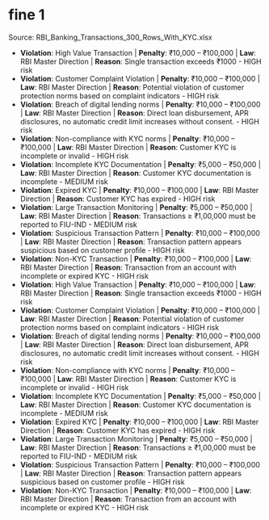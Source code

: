 # fine 1

Source: RBI_Banking_Transactions_300_Rows_With_KYC.xlsx

- **Violation**: High Value Transaction | **Penalty**: ₹10,000 – ₹100,000 | **Law**: RBI Master Direction | **Reason**: Single transaction exceeds ₹1000 - HIGH risk
- **Violation**: Customer Complaint Violation | **Penalty**: ₹10,000 – ₹100,000 | **Law**: RBI Master Direction | **Reason**: Potential violation of customer protection norms based on complaint indicators - HIGH risk
- **Violation**: Breach of digital lending norms | **Penalty**: ₹10,000 – ₹100,000 | **Law**: RBI Master Direction | **Reason**: Direct loan disbursement, APR disclosures, no automatic credit limit increases without consent. - HIGH risk
- **Violation**: Non-compliance with KYC norms | **Penalty**: ₹10,000 – ₹100,000 | **Law**: RBI Master Direction | **Reason**: Customer KYC is incomplete or invalid - HIGH risk
- **Violation**: Incomplete KYC Documentation | **Penalty**: ₹5,000 – ₹50,000 | **Law**: RBI Master Direction | **Reason**: Customer KYC documentation is incomplete - MEDIUM risk
- **Violation**: Expired KYC | **Penalty**: ₹10,000 – ₹100,000 | **Law**: RBI Master Direction | **Reason**: Customer KYC has expired - HIGH risk
- **Violation**: Large Transaction Monitoring | **Penalty**: ₹5,000 – ₹50,000 | **Law**: RBI Master Direction | **Reason**: Transactions ≥ ₹1,00,000 must be reported to FIU-IND - MEDIUM risk
- **Violation**: Suspicious Transaction Pattern | **Penalty**: ₹10,000 – ₹100,000 | **Law**: RBI Master Direction | **Reason**: Transaction pattern appears suspicious based on customer profile - HIGH risk
- **Violation**: Non-KYC Transaction | **Penalty**: ₹10,000 – ₹100,000 | **Law**: RBI Master Direction | **Reason**: Transaction from an account with incomplete or expired KYC - HIGH risk
- **Violation**: High Value Transaction | **Penalty**: ₹10,000 – ₹100,000 | **Law**: RBI Master Direction | **Reason**: Single transaction exceeds ₹1000 - HIGH risk
- **Violation**: Customer Complaint Violation | **Penalty**: ₹10,000 – ₹100,000 | **Law**: RBI Master Direction | **Reason**: Potential violation of customer protection norms based on complaint indicators - HIGH risk
- **Violation**: Breach of digital lending norms | **Penalty**: ₹10,000 – ₹100,000 | **Law**: RBI Master Direction | **Reason**: Direct loan disbursement, APR disclosures, no automatic credit limit increases without consent. - HIGH risk
- **Violation**: Non-compliance with KYC norms | **Penalty**: ₹10,000 – ₹100,000 | **Law**: RBI Master Direction | **Reason**: Customer KYC is incomplete or invalid - HIGH risk
- **Violation**: Incomplete KYC Documentation | **Penalty**: ₹5,000 – ₹50,000 | **Law**: RBI Master Direction | **Reason**: Customer KYC documentation is incomplete - MEDIUM risk
- **Violation**: Expired KYC | **Penalty**: ₹10,000 – ₹100,000 | **Law**: RBI Master Direction | **Reason**: Customer KYC has expired - HIGH risk
- **Violation**: Large Transaction Monitoring | **Penalty**: ₹5,000 – ₹50,000 | **Law**: RBI Master Direction | **Reason**: Transactions ≥ ₹1,00,000 must be reported to FIU-IND - MEDIUM risk
- **Violation**: Suspicious Transaction Pattern | **Penalty**: ₹10,000 – ₹100,000 | **Law**: RBI Master Direction | **Reason**: Transaction pattern appears suspicious based on customer profile - HIGH risk
- **Violation**: Non-KYC Transaction | **Penalty**: ₹10,000 – ₹100,000 | **Law**: RBI Master Direction | **Reason**: Transaction from an account with incomplete or expired KYC - HIGH risk